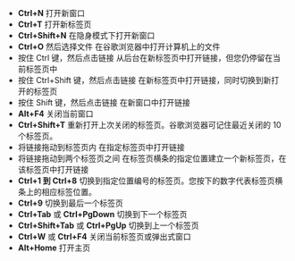 + **Ctrl+N** 打开新窗口 
+ **Ctrl+T** 打开新标签页 
+ **Ctrl+Shift+N** 在隐身模式下打开新窗口 
+ **Ctrl+O** 然后选择文件 在谷歌浏览器中打开计算机上的文件 
+ 按住 Ctrl 键，然后点击链接 从后台在新标签页中打开链接，但您仍停留在当前标签页中 
+ 按住 Ctrl+Shift 键，然后点击链接 在新标签页中打开链接，同时切换到新打开的标签页 
+ 按住 Shift 键，然后点击链接 在新窗口中打开链接 
+ **Alt+F4** 关闭当前窗口 
+ **Ctrl+Shift+T** 重新打开上次关闭的标签页。谷歌浏览器可记住最近关闭的 10 个标签页。
+ 将链接拖动到标签页内 在指定标签页中打开链接 
+ 将链接拖动到两个标签页之间 在标签页横条的指定位置建立一个新标签页，在该标签页中打开链接 
+ **Ctrl+1 到 Ctrl+8** 切换到指定位置编号的标签页。您按下的数字代表标签页横条上的相应标签位置。 
+ **Ctrl+9** 切换到最后一个标签页 
+ **Ctrl+Tab** 或 **Ctrl+PgDown** 切换到下一个标签页 
+ **Ctrl+Shift+Tab** 或 **Ctrl+PgUp** 切换到上一个标签页 
+ **Ctrl+W** 或 **Ctrl+F4** 关闭当前标签页或弹出式窗口 
+ **Alt+Home** 打开主页
